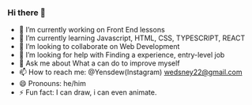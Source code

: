 ### Hi there 👋


- 🔭 I’m currently working on Front End lessons
- 🌱 I’m currently learning Javascript, HTML, CSS, TYPESCRIPT, REACT 
- 👯 I’m looking to collaborate on Web Development
- 🤔 I’m looking for help with Finding a experience, entry-level job
- 💬 Ask me about What a can do to improve myself
- 📫 How to reach me: @Yensdew(Instagram) wedsney22@gmail.com
- 😄 Pronouns: he/him
- ⚡ Fun fact: I can draw, i can even animate.
<!--
**wedsneyAlvesDomingos/wedsneyAlvesDomingos** is a ✨ _special_ ✨ repository because its `README.md` (this file) appears on your GitHub profile.



- 🔭 I’m currently working on ...
- 🌱 I’m currently learning ...
- 👯 I’m looking to collaborate on ...
- 🤔 I’m looking for help with ...
- 💬 Ask me about ...
- 📫 How to reach me: ...
- 😄 Pronouns: ...
- ⚡ Fun fact: ...
-->
